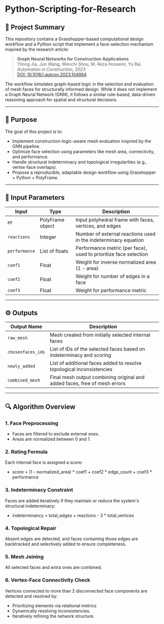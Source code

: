 # Python-Scripting-for-Research


## 🧩 Project Summary
This repository contains a Grasshopper-based computational design workflow and a Python script that implement a face-selection mechanism inspired by the research article:

> **Graph Neural Networks for Construction Applications**  
> Yilong Jia, Jun Wang, Wenchi Shou, M. Reza Hosseini, Yu Bai  
> *Automation in Construction, 2023*  
> [DOI: 10.1016/j.autcon.2023.104984](https://doi.org/10.1016/j.autcon.2023.104984)

The workflow simulates graph-based logic in the selection and evaluation of mesh faces for structurally informed design. While it does not implement a Graph Neural Network (GNN), it follows a similar rule-based, data-driven reasoning approach for spatial and structural decisions.

---

## 🎯 Purpose
The goal of this project is to:
- Implement construction-logic-aware mesh evaluation inspired by the GNN pipeline.
- Optimize face selection using parameters like mesh area, connectivity, and performance.
- Handle structural indeterminacy and topological irregularities (e.g., vertex-face overlaps).
- Propose a reproducible, adaptable design workflow using Grasshopper + Python + PolyFrame.

---

## 🧮 Input Parameters

| Input         | Type             | Description                                                                 |
|---------------|------------------|-----------------------------------------------------------------------------|
| `PF`          | PolyFrame object | Input polyhedral frame with faces, vertices, and edges                     |
| `reactions`   | Integer          | Number of external reactions used in the indeterminacy equation            |
| `performance` | List of floats   | Performance metric (per face), used to prioritize face selection           |
| `coef1`       | Float            | Weight for inverse normalized area (1 - area)                              |
| `coef2`       | Float            | Weight for number of edges in a face                                       |
| `coef3`       | Float            | Weight for performance metric                                              |

---

## ⚙️ Outputs

| Output Name        | Description                                                                 |
|--------------------|-----------------------------------------------------------------------------|
| `raw_mesh`         | Mesh created from initially selected internal faces                         |
| `chosenfaces_ids`  | List of IDs of the selected faces based on indeterminacy and scoring        |
| `newly_added`      | List of additional faces added to resolve topological inconsistencies        |
| `combined_mesh`    | Final mesh output combining original and added faces, free of mesh errors    |

---

## 🔍 Algorithm Overview

### 1. **Face Preprocessing**
- Faces are filtered to exclude external ones.
- Areas are normalized between 0 and 1.

### 2. **Rating Formula**
Each internal face is assigned a score:
- score = (1 - normalized_area) * coef1 + coef2 * edge_count + coef3 * performance
  
### 3. **Indeterminacy Constraint**
Faces are added iteratively if they maintain or reduce the system's structural indeterminacy:
- indeterminancy = total_edges + reactions - 3 * total_vertices
  
### 4. **Topological Repair**
Absent edges are detected, and faces containing those edges are backtracked and selectively added to ensure completeness.

### 5. **Mesh Joining**
All selected faces and extra ones are combined.


### 6. **Vertex-Face Connectivity Check**
Vertices connected to more than 2 disconnected face components are detected and resolved by:
- Prioritizing elements via relational metrics
- Dynamically resolving inconsistencies.
- Iteratively refining the network structure.





